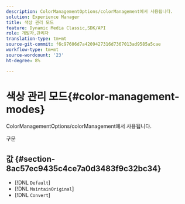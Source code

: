 ```yaml
---
description: ColorManagementOptions/colorManagement에서 사용됩니다.
solution: Experience Manager
title: 색상 관리 모드
feature: Dynamic Media Classic,SDK/API
role: 개발자,관리자
translation-type: tm+mt
source-git-commit: f6c97606d7a4209427316d7367013ad9585a5cae
workflow-type: tm+mt
source-wordcount: '23'
ht-degree: 8%

---
```



# 색상 관리 모드{#color-management-modes}

ColorManagementOptions/colorManagement에서 사용됩니다.

구문

## 값 {#section-8ac57ec9435c4ce7a0d3483f9c32bc34}

* [!DNL `Default`]
* [!DNL `MaintainOriginal`]
* [!DNL `Convert`]


